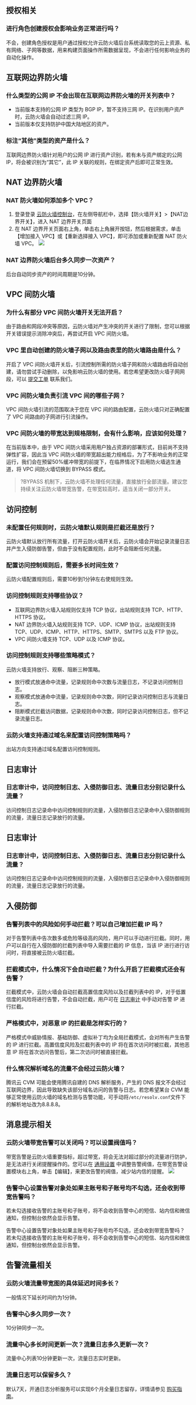 ## 授权相关
### 进行角色创建授权会影响业务正常进行吗？
不会，创建角色授权是用户通过授权允许云防火墙后台系统读取您的云上资源、私有网络、子网等数据，用来构建页面操作所需数据呈现，不会进行任何影响业务的自动化操作。

## 互联网边界防火墙
### 什么类型的公网 IP 不会出现在互联网边界防火墙的开关列表中？
- 当前版本支持的公网 IP 类型为 BGP IP，暂不支持三网 IP。在识别用户资产时，云防火墙会自动过滤三网 IP。
- 当前版本仅支持防护中国大陆地区的资产。

### 标注“其他”类型的资产是什么？
互联网边界防火墙针对用户的公网 IP 进行资产识别，若有未与资产绑定的公网 IP，将会被识别为“其它”，此 IP 关联的规则，在绑定资产后即可正常生效。

## NAT 边界防火墙
### NAT 防火墙如何添加多个 VPC？
1. 登录登录 [云防火墙控制台](https://console.cloud.tencent.com/cfw)，在左侧导航栏中，选择【防火墙开关】>【NAT边界开关】，进入 NAT 边界开关页面
2. 在 NAT 边界开关页面右上角，单击右上角展开按钮，然后根据需求，单击【增加接入 VPC】或【重新选择接入 VPC】，即可添加或重新配置 NAT 防火墙 VPC。
![](https://main.qcloudimg.com/raw/f567e6a00fadc54259ec665fecd63a4f.png)

### NAT 边界防火墙后台多久同步一次资产？
后台自动同步资产的时间周期是10分钟。  

## VPC 间防火墙
### 为什么有部分 VPC 间防火墙开关无法开启？
由于路由和网段冲突等原因，云防火墙对产生冲突的开关进行了限制，您可以根据开关错误提示消除冲突后，再尝试开启 VPC 间防火墙。

### VPC 里自动创建的防火墙子网以及路由表里的防火墙路由是什么？
开启了 VPC 间防火墙开关后，引流控制所需的防火墙子网和防火墙路由将自动创建，请勿尝试手动删除，以免影响云防火墙的使用。若您希望更改防火墙子网网段，可以 [提交工单](https://console.cloud.tencent.com/workorder/category?level1_id=141&level2_id=1290&source=0&data_title=T-Sec-%E4%BA%91%E9%98%B2%E7%81%AB%E5%A2%99&level3_id=1322&queue=3233&scene_code=30425&step=2) 联系我们。

### VPC 间防火墙负责引流 VPC 间的哪些子网？
VPC 间防火墙引流的范围取决于您在 VPC 间的路由配置，云防火墙只对正确配置了 VPC 间路由的子网进行引流操作。

### VPC 间防火墙的带宽达到规格限制，会有什么影响，应该如何处理？
在当前版本中，由于 VPC 间防火墙采用用户独占资源的部署形式，目前尚不支持弹性扩容，因此当 VPC 间防火墙的带宽超出能力规格后，为了不影响业务的正常运行，我们会在预留50%缓冲带宽的前提下，在临界情况下启用防火墙逃生通道，将 VPC 间防火墙切换到 BYPASS 模式。
>?BYPASS 机制下，云防火墙不处理任何流量，直接放行全部流量。建议您持续关注云防火墙带宽告警，在带宽较高时，适当关闭一部分开关。


## 访问控制
### 未配置任何规则时，云防火墙默认规则是拦截还是放行？
云防火墙默认放行所有流量，打开云防火墙开关后，云防火墙会开始记录流量日志并产生入侵防御告警，但由于没有配置规则，此时不会阻断任何流量。

### 配置访问控制规则后，需要多长时间生效？
云防火墙配置规则后，需要10秒到1分钟左右使规则生效。

### 访问控制规则支持哪些协议？
- 互联网边界防火墙入站规则仅支持 TCP 协议，出站规则支持 TCP、HTTP、HTTPS 协议。
- NAT 边界防火墙入站规则支持 TCP、UDP、ICMP 协议，出站规则支持 TCP、UDP、ICMP、HTTP、HTTPS、SMTP、SMTPS 以及 FTP 协议。
- VPC 间防火墙支持 TCP、UDP 以及 ICMP 协议。

### 访问控制规则支持哪些策略模式？
云防火墙支持放行、观察、阻断三种策略。
- 放行模式放通命中流量，记录规则命中次数与流量日志，不记录访问控制日志。
- 观察模式放通命中流量，记录规则命中次数，同时记录访问控制日志与流量日志。
- 阻断模式拦截访问数据，记录规则命中次数，同时记录访问控制日志，但不记录流量日志。

### 云防火墙支持通过域名来配置访问控制策略吗？
出站方向支持通过域名配置访问控制规则。
##  日志审计
### 日志审计中，访问控制日志、入侵防御日志、流量日志分别记录什么流量？
访问控制日志记录命中访问控制规则的流量，入侵防御日志记录命中入侵防御规则的流量，流量日志记录放行的流量。

## 日志审计
### 日志审计中，访问控制日志、入侵防御日志、流量日志分别记录什么流量？
 访问控制日志记录命中访问控制规则的流量，入侵防御日志记录命中入侵防御规则的流量，流量日志记录放行的流量。
                 
## 入侵防御
### 告警列表中的风险如何手动拦截？可以自己增加拦截 IP 吗？
对于告警列表中告次数多或危险等级高的风险，用户可以手动进行拦截。同时，用户可以自行在入侵防御的拦截列表中导入需要拦截的 IP 信息，当该 IP 进行进行访问时，将直接被云防火墙拦截。

### 拦截模式中，什么情况下会自动拦截？为什么开启了拦截模式还会有告警？
拦截模式中，云防火墙会自动拦截高置信度风险以及拦截列表中的 IP，对于低置信度的风险将进行告警，不会自动拦截，用户可在 [日志审计](https://cloud.tencent.com/document/product/1132/45858) 中手动对告警 IP 进行拦截。

### 严格模式中，对恶意 IP 的拦截是怎样实行的？
严格模式中威胁情报、基础防御、虚拟补丁均为全局拦截模式，会对所有产生告警的 IP 进行拦截。高置信度风险及拦截列表中的 IP 将在首次访问时被拦截，其他恶意 IP 将在首次访问告警后，第二次访问时被直接拦截。

### 什么情况解析域名的流量不会经过云防火墙？
腾讯云 CVM 可能会使用腾讯自建的 DNS 解析服务，产生的 DNS 报文不会经过互联网边界，因此导致缺失该部分域名访问的告警与日志。若您希望某台 CVM 能够正常使用云防火墙的域名检测与告警功能，可手动将`/etc/resolv.conf`文件下的解析地址改为8.8.8.8。

## 消息提示相关
### 云防火墙带宽告警可以关闭吗？可以设置阀值吗？
带宽告警是云防火墙重要指标，超过带宽，将会无法对超过部分的流量进行防护，是无法进行关闭提醒操作的。您可以在 [通用设置](https://console.cloud.tencent.com/cfw/notifysetting) 中调整告警阀值，在带宽告警设置模块右上角，单击【编辑】，来更改告警的阀值，减少站内信的提醒。
![](https://main.qcloudimg.com/raw/91d30ea20e66933d5f0a4756bb01c9bb.png)

### 告警中心设置告警对象处如果主账号和子账号均不勾选，还会收到带宽告警吗？
若未勾选接收告警的主账号和子账号，将不会收到告警中心的短信、站内信和微信通知，但控制台依然会显示告警。

告警中心设置告警对象处如果主账号和子账号均不勾选，还会收到带宽告警吗？
若未勾选接收告警的主账号和子账号，将不会收到告警中心的短信、站内信和微信通知，但控制台依然会显示告警。

##  告警流量相关
### 云防火墙流量带宽图的具体延迟时间多长？
一般情况下延长时间约为1分钟。

### 告警中心多久同步一次？
10分钟同步一次。

### 流量中心多长时间更新一次？流量日志多久更新一次？
流量中心列表10分钟更新一次，流量日志实时更新。
 
### 流量日志可以保留多久？
默认7天，开通日志分析服务可以实现6个月全量日志留存，详情请参见 [购买指南](https://cloud.tencent.com/document/product/1132/38049)。





